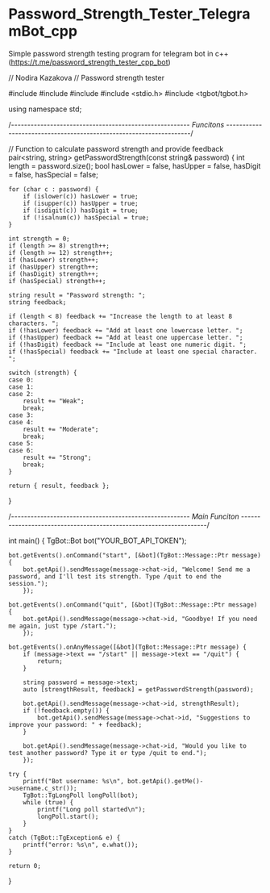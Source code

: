 # Password_Strength_Tester_TelegramBot_cpp
Simple password strength testing program for telegram bot in c++ (https://t.me/password_strength_tester_cpp_bot)

// Nodira Kazakova
// Password strength tester

#include <iostream>
#include <string>
#include <cctype>
#include <stdio.h>
#include <tgbot/tgbot.h>

using namespace std;


/*------------------------------------------------------- Funcitons -------------------------------------------------------------------*/

// Function to calculate password strength and provide feedback
pair<string, string> getPasswordStrength(const string& password) {
    int length = password.size();
    bool hasLower = false, hasUpper = false, hasDigit = false, hasSpecial = false;

    for (char c : password) {
        if (islower(c)) hasLower = true;
        if (isupper(c)) hasUpper = true;
        if (isdigit(c)) hasDigit = true;
        if (!isalnum(c)) hasSpecial = true;
    }

    int strength = 0;
    if (length >= 8) strength++;
    if (length >= 12) strength++;
    if (hasLower) strength++;
    if (hasUpper) strength++;
    if (hasDigit) strength++;
    if (hasSpecial) strength++;

    string result = "Password strength: ";
    string feedback;

    if (length < 8) feedback += "Increase the length to at least 8 characters. ";
    if (!hasLower) feedback += "Add at least one lowercase letter. ";
    if (!hasUpper) feedback += "Add at least one uppercase letter. ";
    if (!hasDigit) feedback += "Include at least one numeric digit. ";
    if (!hasSpecial) feedback += "Include at least one special character. ";

    switch (strength) {
    case 0:
    case 1:
    case 2:
        result += "Weak";
        break;
    case 3:
    case 4:
        result += "Moderate";
        break;
    case 5:
    case 6:
        result += "Strong";
        break;
    }

    return { result, feedback };
}

/*------------------------------------------------------- Main Funciton -------------------------------------------------------------------*/

int main() {
    TgBot::Bot bot("YOUR_BOT_API_TOKEN");

    bot.getEvents().onCommand("start", [&bot](TgBot::Message::Ptr message) {
        bot.getApi().sendMessage(message->chat->id, "Welcome! Send me a password, and I'll test its strength. Type /quit to end the session.");
        });

    bot.getEvents().onCommand("quit", [&bot](TgBot::Message::Ptr message) {
        bot.getApi().sendMessage(message->chat->id, "Goodbye! If you need me again, just type /start.");
        });

    bot.getEvents().onAnyMessage([&bot](TgBot::Message::Ptr message) {
        if (message->text == "/start" || message->text == "/quit") {
            return;
        }

        string password = message->text;
        auto [strengthResult, feedback] = getPasswordStrength(password);

        bot.getApi().sendMessage(message->chat->id, strengthResult);
        if (!feedback.empty()) {
            bot.getApi().sendMessage(message->chat->id, "Suggestions to improve your password: " + feedback);
        }

        bot.getApi().sendMessage(message->chat->id, "Would you like to test another password? Type it or type /quit to end.");
        });

    try {
        printf("Bot username: %s\n", bot.getApi().getMe()->username.c_str());
        TgBot::TgLongPoll longPoll(bot);
        while (true) {
            printf("Long poll started\n");
            longPoll.start();
        }
    }
    catch (TgBot::TgException& e) {
        printf("error: %s\n", e.what());
    }

    return 0;
}
